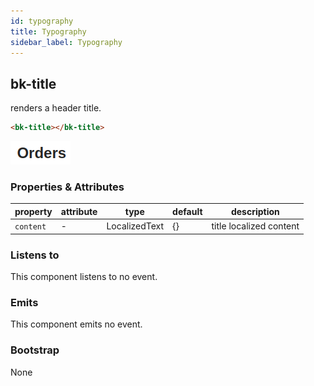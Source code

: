 ```yaml
---
id: typography
title: Typography
sidebar_label: Typography
---
```

## bk-title

renders a header title.

```html
<bk-title></bk-title>
```

![title](../img/bk-title.png)


### Properties & Attributes


| property | attribute | type | default | description |
|----------|-----------|------|---------|-------------|
|`content`| - |LocalizedText|{}|title localized content |

### Listens to

This component listens to no event.

### Emits

This component emits no event.

### Bootstrap

None
